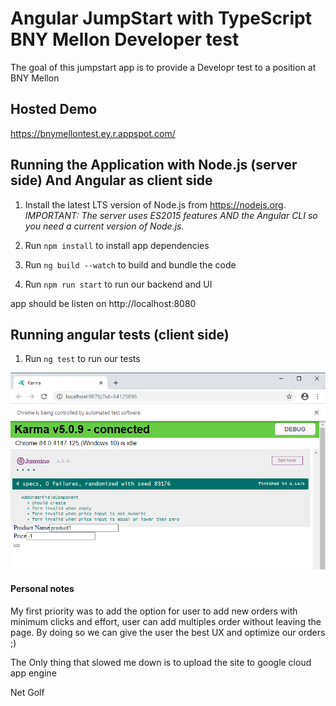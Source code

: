 # Angular JumpStart with TypeScript BNY Mellon Developer test

The goal of this jumpstart app is to provide a Developr test to a position at BNY Mellon

## Hosted Demo

https://bnymellontest.ey.r.appspot.com/

## Running the Application with Node.js (server side) And Angular as client side

1. Install the latest LTS version of Node.js from https://nodejs.org. *IMPORTANT: The server uses ES2015 features AND the Angular CLI so you need a current version of Node.js.*

1. Run `npm install` to install app dependencies

1. Run `ng build --watch` to build and bundle the code

1. Run `npm run start` to run our backend and UI

app should be listen on  http://localhost:8080
## Running angular tests (client side)

1. Run `ng test` to run our tests

![](src/assets/images/screenshots/Karma-unit-tests.png)

#### Personal notes

My first priority was to add the option for user to add new orders with minimum clicks and effort, user can add multiples order without leaving the page.
By doing so we can give the user the best UX and optimize our orders ;)

The Only thing that slowed me down is to upload the site to google cloud app engine


Net Golf

